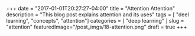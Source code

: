 +++
date        = "2017-01-01T20:27:27-04:00"
title       = "Attention Attention"
description = "This blog post explains attention and its uses"
tags        = [ "deel learning", "concepts", "attention"]
categories  = [ "deep learning" ]
slug        = "attention"
featuredImage="/post_imgs/18-attention.png"
draft       = true
+++



